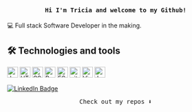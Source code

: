 
<h4 align="center"><samp> Hi I'm Tricia and welcome to my Github!</samp></h4>

:computer: Full stack Software Developer in the making.


## 🛠  Technologies and tools


<a name="learning-now"></a>

<img src="https://img.shields.io/badge/JavaScript-282C34?logo=javascript&logoColor=F7DF1E" alt="JavaScript logo" title="JavaScript" height="25" /> <img src="https://img.shields.io/badge/HTML5-282C34?logo=html5&logoColor=E34F26" alt="HTML5 logo" title="HTML5" height="25" /> <img src="https://img.shields.io/badge/CSS3-282C34?logo=css3&logoColor=1572B6" alt="CSS3 logo" title="CSS3" height="25" /> <img src="https://img.shields.io/badge/React Native-282C34?logo=react&logoColor=61DAFB" alt="React Native logo" title="React Native" height="25" /> <img src="https://img.shields.io/badge/ESLint-282C34?logo=eslint&logoColor=4B32C3" alt="ESLint logo" title="ESLint" height="25" />
<img src="https://img.shields.io/badge/git-282C34?logo=git&logoColor=F05032" alt="git logo" title="git" height="25" />
<img src="https://img.shields.io/badge/VS%20Code-282C34?logo=visual-studio-code&logoColor=007ACC" alt="Visual Studio Code logo" title="Visual Studio Code" height="25" />
<img src="https://img.shields.io/badge/Jest-282C34?logo=jest&logoColor=C21325" alt="Jest logo" title="Jest" height="25" />

[![LinkedIn Badge](https://img.shields.io/badge/-LinkedIn-blue?style=social&logo=Linkedin&logoColor=blue&link=https://https://www.linkedin.com/in/tricia-sawyer-9a3916268/)](https://www.linkedin.com/in/tricia-sawyer-9a3916268//)<br>

<p align="center"><samp>
Check out my repos ⬇️  
  </samp>
</p>

<!-- ![](https://visitor-badge.glitch.me/badge?page_id=ari-hacks.ari-hacks)
 -->
<!--
**ari-hacks/ari-hacks** is a ✨ _special_ ✨ repository because its `README.md` (this file) appears on your GitHub profile.

Here are some ideas to get you started:

- 🔭 I’m currently working on ...
- 🌱 I’m currently learning ...
- 👯 I’m looking to collaborate on ...
- 🤔 I’m looking for help with ...
- 💬 Ask me about ...
- 📫 How to reach me: ...
- 😄 Pronouns: ...
- ⚡ Fun fact: ...
-->
